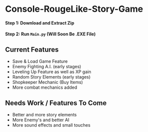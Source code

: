 # Console-RougeLike-Story-Game
#### Step 1: Download and Extract Zip
#### Step 2: Run `Main.py` (Will Soon Be .EXE File)

## Current Features
- Save & Load Game Feature
- Enemy Fighting A.I. (early stages)
- Leveling Up Feature as well as XP gain
- Random Story Elements (early stages)
- Shopkeeper Mechanic (Buy Items)
- More combat mechanics added

## Needs Work / Features To Come
- Better and more story elements
- More Enemy's and better AI
- More sound effects and small touches

